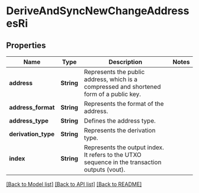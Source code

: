# DeriveAndSyncNewChangeAddressesRi

## Properties

Name | Type | Description | Notes
------------ | ------------- | ------------- | -------------
**address** | **String** | Represents the public address, which is a compressed and shortened form of a public key. | 
**address_format** | **String** | Represents the format of the address. | 
**address_type** | **String** | Defines the address type. | 
**derivation_type** | **String** | Represents the derivation type. | 
**index** | **String** | Represents the output index. It refers to the UTXO sequence in the transaction outputs (vout). | 

[[Back to Model list]](../README.md#documentation-for-models) [[Back to API list]](../README.md#documentation-for-api-endpoints) [[Back to README]](../README.md)


